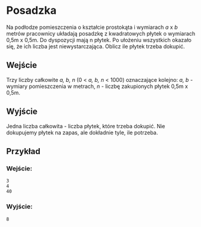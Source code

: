 # Posadzka
Na podłodze pomieszczenia o kształcie prostokąta i wymiarach _a_ x _b_ metrów pracownicy układają posadzkę z kwadratowych płytek o wymiarach 0,5m x 0,5m. Do dyspozycji mają n płytek. Po ułożeniu wszystkich okazało się, że ich liczba jest niewystarczająca. Oblicz ile płytek trzeba dokupić.  

## Wejście 
Trzy liczby całkowite _a, b, n_ (0 < _a, b, n_ < 1000) oznaczające kolejno: _a, b_ - wymiary pomieszczenia w metrach, _n_ - liczbę zakupionych płytek 0,5m x 0,5m.

## Wyjście
Jedna liczba całkowita - liczba płytek, które trzeba dokupić. Nie dokupujemy płytek na zapas, ale dokładnie tyle, ile potrzeba.

## Przykład
### Wejście:
```
3
4
40
```
### Wyjście:
```
8
```


